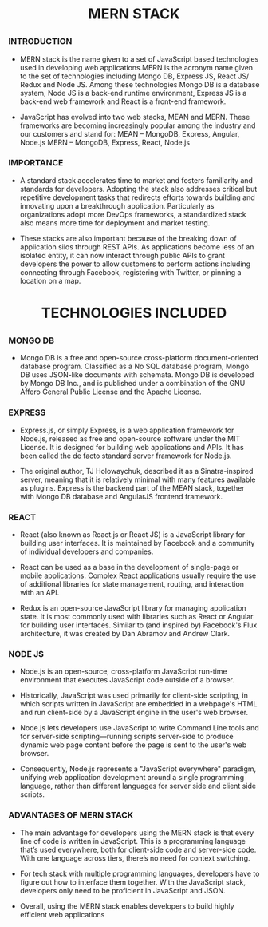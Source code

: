 # <p align="center">MERN STACK</p>

### INTRODUCTION

* MERN stack is the name given to a set of JavaScript based technologies used in developing web applications.MERN is the acronym name given to the set of technologies including Mongo DB, Express JS, React JS/ Redux and Node JS. Among these technologies Mongo DB is a database system, Node JS is a back-end runtime environment, Express JS is a back-end web framework and React is a front-end framework.

* JavaScript has evolved into two web stacks, MEAN and MERN. These frameworks are becoming increasingly popular among the industry and our customers and stand for:
MEAN – MongoDB, Express, Angular, Node.js
MERN – MongoDB, Express, React, Node.js

### IMPORTANCE

* A standard stack accelerates time to market and fosters familiarity and standards for developers. Adopting the stack also addresses critical but repetitive development tasks that redirects efforts towards building and innovating upon a breakthrough application. Particularly as organizations adopt more DevOps frameworks, a standardized stack also means more time for deployment and market testing.

* These stacks are also important because of the breaking down of application silos through REST APIs. As applications become less of an isolated entity, it can now interact through public APIs to grant developers the power to allow customers to perform actions including connecting through Facebook, registering with Twitter, or pinning a location on a map.

# <p align="center">TECHNOLOGIES INCLUDED</p>

### MONGO DB

* Mongo DB is a free and open-source cross-platform document-oriented database program. Classified as a No SQL database program, Mongo DB uses JSON-like documents with schemata. Mongo DB is developed by Mongo DB Inc., and is published under a combination of the GNU Affero General Public License and the Apache License.

### EXPRESS

* Express.js, or simply Express, is a web application framework for Node.js, released as free and open-source software under the MIT License. It is designed for building web applications and APIs. It has been called the de facto standard server framework for Node.js.

* The original author, TJ Holowaychuk, described it as a Sinatra-inspired server, meaning that it is relatively minimal with many features available as plugins. Express is the backend part of the MEAN stack, together with Mongo DB database and AngularJS frontend framework.

### REACT

* React (also known as React.js or React JS) is a JavaScript library for building user interfaces. It is maintained by Facebook and a community of individual developers and companies.

* React can be used as a base in the development of single-page or mobile applications. Complex React applications usually require the use of additional libraries for state management, routing, and interaction with an API.

* Redux is an open-source JavaScript library for managing application state. It is most commonly used with libraries such as React or Angular for building user interfaces. Similar to (and inspired by) Facebook's Flux architecture, it was created by Dan Abramov and Andrew Clark.

### NODE JS

* Node.js is an open-source, cross-platform JavaScript run-time environment that executes JavaScript code outside of a browser. 

* Historically, JavaScript was used primarily for client-side scripting, in which scripts written in JavaScript are embedded in a webpage's HTML and run client-side by a JavaScript engine in the user's web browser. 

* Node.js lets developers use JavaScript to write Command Line tools and for server-side scripting—running scripts server-side to produce dynamic web page content before the page is sent to the user's web browser.

* Consequently, Node.js represents a "JavaScript everywhere" paradigm, unifying web application development around a single programming language, rather than different languages for server side and client side scripts.

### ADVANTAGES OF MERN STACK

* The main advantage for developers using the MERN stack is that every line of code is written in JavaScript. This is a programming language that’s used everywhere, both for client-side code and server-side code. With one language across tiers, there’s no need for context switching.

* For tech stack with multiple programming languages, developers have to figure out how to interface them together. With the JavaScript stack, developers only need to be proficient in JavaScript and JSON.

* Overall, using the MERN stack enables developers to build highly efficient web applications